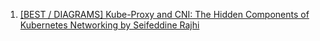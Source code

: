 
1. [[BEST / DIAGRAMS] Kube-Proxy and CNI: The Hidden Components of Kubernetes Networking by Seifeddine Rajhi](https://medium.com/@seifeddinerajhi/kube-proxy-and-cni-the-hidden-components-of-kubernetes-networking-eb30000bf87a)
